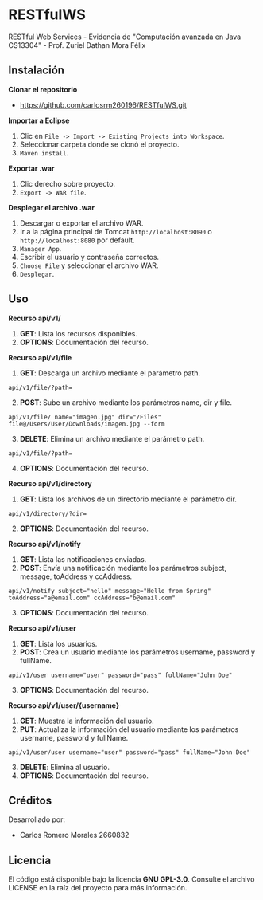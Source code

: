 # RESTfulWS
RESTful Web Services - Evidencia de "Computación avanzada en Java CS13304" - Prof. Zuriel Dathan Mora Félix

## Instalación
**Clonar el repositorio**  
- https://github.com/carlosrm260196/RESTfulWS.git

**Importar a Eclipse**  
1. Clic en `File -> Import -> Existing Projects into Workspace`.
2. Seleccionar carpeta donde se clonó el proyecto.
3. `Maven install`.

**Exportar .war**  
1. Clic derecho sobre proyecto.
2. `Export -> WAR file`.

**Desplegar el archivo .war**  
1. Descargar o exportar el archivo WAR.
2. Ir a la página principal de Tomcat `http://localhost:8090` o `http://localhost:8080` por default.
3. `Manager App`.
4. Escribir el usuario y contraseña correctos.
5. `Choose File` y seleccionar el archivo WAR.
6. `Desplegar`.

## Uso
**Recurso api/v1/**  
1. **GET**: Lista los recursos disponibles.
2. **OPTIONS**: Documentación del recurso.

**Recurso api/v1/file**  
1. **GET**: Descarga un archivo mediante el parámetro path. 
```
api/v1/file/?path=
```
2. **POST**: Sube un archivo mediante los parámetros name, dir y file.
```
api/v1/file/ name="imagen.jpg" dir="/Files" file@/Users/User/Downloads/imagen.jpg --form
```
3. **DELETE**: Elimina un archivo mediante el parámetro path.
```
api/v1/file/?path=
```
4. **OPTIONS**: Documentación del recurso.

**Recurso api/v1/directory**  
1. **GET**: Lista los archivos de un directorio mediante el parámetro dir. 
```
api/v1/directory/?dir=
```
2. **OPTIONS**: Documentación del recurso.

**Recurso api/v1/notify**  
1. **GET**: Lista las notificaciones enviadas.
2. **POST**: Envía una notificación mediante los parámetros subject, message, toAddress y ccAddress.
```
api/v1/notify subject="hello" message="Hello from Spring" toAddress="a@email.com" ccAddress="b@email.com"
```
3. **OPTIONS**: Documentación del recurso.

**Recurso api/v1/user**  
1. **GET**: Lista los usuarios.
2. **POST**: Crea un usuario mediante los parámetros username, password y fullName.
```
api/v1/user username="user" password="pass" fullName="John Doe"
```
3. **OPTIONS**: Documentación del recurso.

**Recurso api/v1/user/{username}**  
1. **GET**: Muestra la información del usuario.
2. **PUT**: Actualiza la información del usuario mediante los parámetros username, password y fullName.
```
api/v1/user/user username="user" password="pass" fullName="John Doe"
```
3. **DELETE**: Elimina al usuario.
4. **OPTIONS**: Documentación del recurso.
## Créditos
Desarrollado por:
- Carlos Romero Morales 2660832

## Licencia
El código está disponible bajo la licencia **GNU GPL-3.0**. Consulte el archivo LICENSE en la raíz del proyecto para más información.